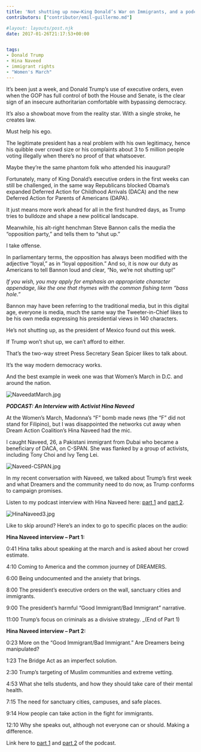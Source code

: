 ```yaml
---
title: 'Not shutting up now–King Donald’s War on Immigrants, and a podcast extra with Dream activist Hina Naveed'
contributors: ["contributor/emil-guillermo.md"]

#layout: layouts/post.njk
date: 2017-01-26T21:17:53+00:00


tags:
- Donald Trump
- Hina Naveed
- immigrant rights
- "Women's March"
---
```


It’s been just a week, and Donald Trump’s use of executive orders, even when the GOP has full control of both the House and Senate, is the clear sign of an insecure authoritarian comfortable with bypassing democracy.

It’s also a showboat move from the reality star. With a single stroke, he creates law.

Must help his ego.

The legitimate president has a real problem with his own legitimacy, hence his quibble over crowd size or his complaints about 3 to 5 million people voting illegally when there’s no proof of that whatsoever.

Maybe they’re the same phantom folk who attended his inaugural?

Fortunately, many of King Donald’s executive orders in the first weeks can still be challenged, in the same way Republicans blocked Obama’s expanded Deferred Action for Childhood Arrivals (DACA) and the new Deferred Action for Parents of Americans (DAPA).

It just means more work ahead for all in the first hundred days, as Trump tries to bulldoze and shape a new political landscape.

Meanwhile, his alt-right henchman Steve Bannon calls the media the “opposition party,” and tells them to “shut up.”

I take offense.

In parliamentary terms, the opposition has always been modified with the adjective “loyal,” as in “loyal opposition.” And so, it is now our duty as Americans to tell Bannon loud and clear, “No, we’re not shutting up!”

_If you wish, you may apply for emphasis an appropriate character appendage, like the one that rhymes with the common fishing term “bass hole.”_

Bannon may have been referring to the traditional media, but in this digital age, everyone is media, much the same way the Tweeter-in-Chief likes to be his own media expressing his presidential views in 140 characters.

He’s not shutting up, as the president of Mexico found out this week.

If Trump won’t shut up, we can’t afford to either.

That’s the two-way street Press Secretary Sean Spicer likes to talk about.

It’s the way modern democracy works.

And the best example in week one was that Women’s March in D.C. and around the nation.

![NaveedatMarch.jpg](/uploads/NaveedatMarch.jpg)

**_PODCAST: An Interview with Activist Hina Naveed_**

At the Women’s March, Madonna’s “F” bomb made news (the “F” did not stand for Filipino), but I was disappointed the networks cut away when Dream Action Coalition’s Hina Naveed had the mic.

I caught Naveed, 26, a Pakistani immigrant from Dubai who became a beneficiary of DACA, on C-SPAN. She was flanked by a group of activists, including Tony Choi and Ivy Teng Lei.

![Naveed-CSPAN.jpg](/uploads/Naveed-CSPAN.jpg)

In my recent conversation with Naveed, we talked about Trump’s first week and what Dreamers and the community need to do now, as Trump conforms to campaign promises.

Listen to my podcast interview with Hina Naveed here: [part 1](https://bit.ly/2jvn0Id) and [part 2](https://bit.ly/2jDFHac).

![HinaNaveed3.jpg](/uploads/HinaNaveed3.jpg)

Like to skip around? Here’s an index to go to specific places on the audio:

**Hina Naveed interview – Part 1:**

0:41          Hina talks about speaking at the march and is asked about her crowd estimate.

4:10          Coming to America and the common journey of DREAMERS.

6:00          Being undocumented and the anxiety that brings.

8:00          The president’s executive orders on the wall, sanctuary cities and immigrants.

9:00          The president’s harmful “Good Immigrant/Bad Immigrant” narrative.

11:00        Trump’s focus on criminals as a divisive strategy. _(End of Part 1)

**Hina Naveed interview – Part 2:**

0:23          More on the “Good Immigrant/Bad Immigrant.” Are Dreamers being manipulated?

1:23          The Bridge Act as an imperfect solution.

2:30          Trump’s targeting of Muslim communities and extreme vetting.

4:53          What she tells students, and how they should take care of their mental health.

7:15          The need for sanctuary cities, campuses, and safe places.

9:14          How people can take action in the fight for immigrants.

12:10        Why she speaks out, although not everyone can or should. Making a difference.

Link here to [part 1](https://bit.ly/2jvn0Id) and [part 2](https://bit.ly/2jDFHac) of the podcast.
